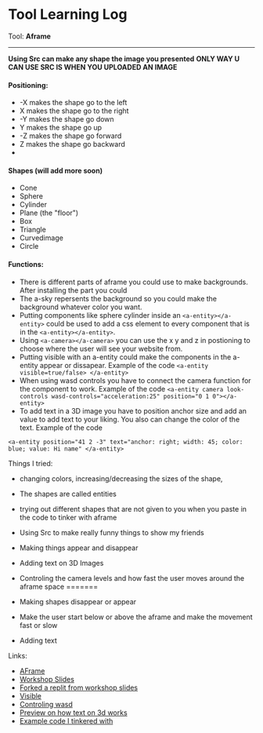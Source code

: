 # Tool Learning Log

Tool: **Aframe**

---
**Using Src can make any shape the image you presented**
**ONLY WAY U CAN USE SRC IS WHEN YOU UPLOADED AN IMAGE**
#### Positioning:
* -X makes the shape go to the left
* X makes the shape go to the right
* -Y makes the shape go down
* Y makes the shape go up
* -Z makes the shape go forward
* Z makes the shape go backward
*
#### Shapes (will add more soon)
* Cone
* Sphere
* Cylinder
* Plane (the "floor")
* Box
* Triangle
* Curvedimage
* Circle
#### Functions:
* There is different parts of aframe you could use to make backgrounds. After installing the part you could
* The a-sky repersents the background so you could make the background whatever color you want.
* Putting components like sphere cylinder inside an `<a-entity></a-entity>` could be used to add a css element to every component that is in the `<a-entity></a-entity>`.
* Using `<a-camera></a-camera>` you can use the x y and z in postioning to choose where the user will see your website from.
* Putting visible with an a-entity could make the components in the a-entity appear or dissapear. Example of the code `<a-entity visible=true/false> </a-entity>`
* When using wasd controls you have to connect the camera function for the component to work. Example of the code `<a-entity camera look-controls wasd-controls="acceleration:25" position="0 1 0"></a-entity>`
* To add text in a 3D image you have to position anchor size and add an value to add text to your liking. You also can change the color of the text. Example of the code
```
<a-entity position="41 2 -3" text="anchor: right; width: 45; color: blue; value: Hi name" </a-entity>
```
Things I tried:
* changing colors, increasing/decreasing the sizes of the shape,
* The shapes are called entities
* trying out different shapes that are not given to you when you paste in the code to tinker with aframe
* Using Src to make really funny things to show my friends

* Making things appear and disappear
* Adding text on 3D Images
* Controling the camera levels and how fast the user moves around the aframe space
=======
* Making shapes disappear or appear
* Make the user start below or above the aframe and make the movement fast or slow
* Adding text   


Links:
* [AFrame](https://aframe.io/docs/1.5.0/introduction/html-and-primitives.html)
* [Workshop Slides](https://docs.google.com/presentation/d/1nsptrTVH5fI2NpvmmE3PffaUNODlpyxpB-LgH4Eko5A/edit#slide=id.g84acedc9de_0_70)
* [Forked a replit from workshop slides](https://replit.com/@keithh32/EscapingRealityS1WinterWonderlandv1-Tinkering)
* [Visible](https://aframe.io/docs/1.5.0/components/visible.html)
* [Controling wasd](https://aframe.io/docs/1.5.0/components/wasd-controls.html)
* [Preview on how text on 3d works](https://aframe.io/aframe/examples/test/text/index.html)
* [Example code I tinkered with](https://github.com/aframevr/aframe/blob/master/examples/test/text/index.html)

<!--
* Links you used today (websites, videos, etc)
* Things you tried, progress you made, etc
* Challenges, a-ha moments, etc
* Questions you still have
* What you're going to try next
-->
